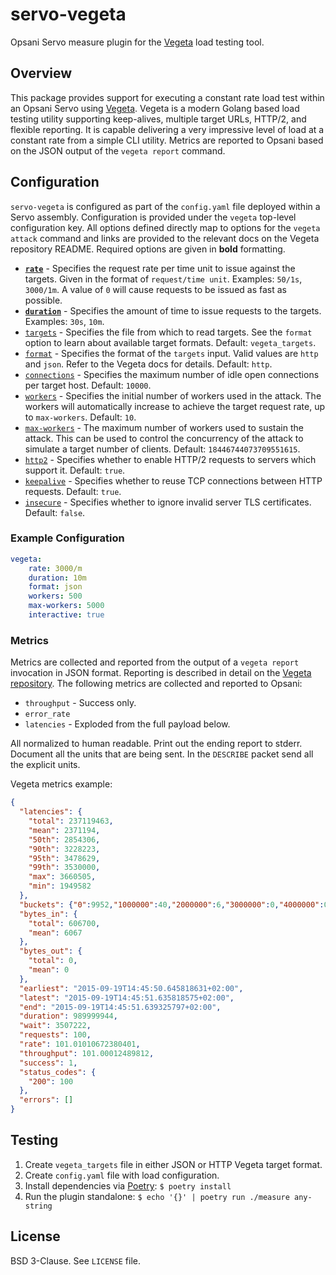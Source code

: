 # servo-vegeta

Opsani Servo measure plugin for the [Vegeta](https://github.com/tsenart/vegeta) load testing tool.

## Overview

This package provides support for executing a constant rate load test within an Opsani Servo using [Vegeta](https://github.com/tsenart/vegeta). Vegeta is a modern Golang based load testing utility supporting keep-alives, multiple target URLs, HTTP/2, and flexible reporting. It is capable delivering a very impressive level of load at a constant rate from a simple CLI utility. Metrics are reported to Opsani based on the JSON output of the `vegeta report` command.

## Configuration

`servo-vegeta` is configured as part of the `config.yaml` file deployed within a Servo assembly. Configuration is provided under the `vegeta` top-level configuration key. All options defined directly map to options for the `vegeta attack` command and links are provided to the  relevant docs on the Vegeta repository README. Required options are given in **bold** formatting.

* [**`rate`**](https://github.com/tsenart/vegeta#-rate) - Specifies the request rate per time unit to issue against the targets. Given in the format of `request/time unit`. Examples: `50/1s`, `3000/1m`. A value of `0` will cause requests to be issued as fast as possible.
* [**`duration`**](https://github.com/tsenart/vegeta#-duration) - Specifies the amount of time to issue requests to the targets. Examples: `30s`, `10m`.
* [`targets`](https://github.com/tsenart/vegeta#-targets) - Specifies the file from which to read targets. See the `format` option to learn about available target formats. Default: `vegeta_targets`.
* [`format`](https://github.com/tsenart/vegeta#-format) - Specifies the format of the `targets` input. Valid values are `http` and `json`. Refer to the Vegeta docs for details. Default: `http`.
* [`connections`](https://github.com/tsenart/vegeta#-connections) - Specifies the maximum number of idle open connections per target host. Default: `10000`.
* [`workers`](https://github.com/tsenart/vegeta#-workers) - Specifies the initial number of workers used in the attack. The workers will automatically increase to achieve the target request rate, up to `max-workers`. Default: `10`.
* [`max-workers`](https://github.com/tsenart/vegeta#-max-workers) - The maximum number of workers used to sustain the attack. This can be used to control the concurrency of the attack to simulate a target number of clients. Default: `18446744073709551615`.
* [`http2`](https://github.com/tsenart/vegeta#-http2) - Specifies whether to enable HTTP/2 requests to servers which support it. Default: `true`.
* [`keepalive`](https://github.com/tsenart/vegeta#-keepalive) - Specifies whether to reuse TCP connections between HTTP requests. Default: `true`.
* [`insecure`](https://github.com/tsenart/vegeta#-insecure) - Specifies whether to ignore invalid server TLS certificates. Default: `false`.

### Example Configuration

```yaml
vegeta:
    rate: 3000/m
    duration: 10m
    format: json
    workers: 500
    max-workers: 5000
    interactive: true
```

### Metrics

Metrics are collected and reported from the output of a `vegeta report` invocation in JSON format. Reporting is described in detail on the [Vegeta repository](https://github.com/tsenart/vegeta#report--typetext). The following metrics are collected and reported to Opsani:

* `throughput` - Success only.
* `error_rate`
* `latencies` - Exploded from the full payload below.

All normalized to human readable. Print out the ending report to stderr. Document all the units that are being sent. In the `DESCRIBE` packet send all the explicit units.

Vegeta metrics example:

```json
{
  "latencies": {
    "total": 237119463,
    "mean": 2371194,
    "50th": 2854306,
    "90th": 3228223,
    "95th": 3478629,
    "99th": 3530000,
    "max": 3660505,
    "min": 1949582
  },
  "buckets": {"0":9952,"1000000":40,"2000000":6,"3000000":0,"4000000":0,"5000000":2},
  "bytes_in": {
    "total": 606700,
    "mean": 6067
  },
  "bytes_out": {
    "total": 0,
    "mean": 0
  },
  "earliest": "2015-09-19T14:45:50.645818631+02:00",
  "latest": "2015-09-19T14:45:51.635818575+02:00",
  "end": "2015-09-19T14:45:51.639325797+02:00",
  "duration": 989999944,
  "wait": 3507222,
  "requests": 100,
  "rate": 101.01010672380401,
  "throughput": 101.00012489812,
  "success": 1,
  "status_codes": {
    "200": 100
  },
  "errors": []
}
```

## Testing

1. Create `vegeta_targets` file in either JSON or HTTP Vegeta target format.
2. Create `config.yaml` file with load configuration.
3. Install dependencies via [Poetry](https://github.com/python-poetry/poetry): `$ poetry install`
4. Run the plugin standalone: `$ echo '{}' | poetry run ./measure any-string`

## License

BSD 3-Clause. See `LICENSE` file.
